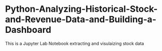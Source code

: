 # Python-Analyzing-Historical-Stock-and-Revenue-Data-and-Building-a-Dashboard

This is a Jupyter Lab Notebook extracting and visulaizing stock data
